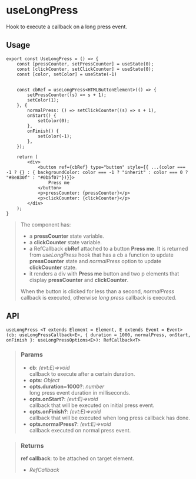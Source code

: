 # useLongPress
Hook to execute a callback on a long press event.

## Usage

```tsx
export const UseLongPress = () => {
	const [pressCounter, setPressCounter] = useState(0);
	const [clickCounter, setClickCounter] = useState(0);
	const [color, setColor] = useState(-1)


	const cbRef = useLongPress<HTMLButtonElement>(() => {
		setPressCounter((s) => s + 1);
		setColor(1);
	}, {
		normalPress: () => setClickCounter((s) => s + 1),
		onStart() {
			setColor(0);
		},
		onFinish() {
			setColor(-1);
		},
	});

	return (
		<div>
			<button ref={cbRef} type="button" style={{ ...(color === -1 ? {} : { backgroundColor: color === -1 ? "inherit" : color === 0 ? "#8e830f" : "#0b5f07"})}}>
				Press me
			</button>
			<p>pressCounter: {pressCounter}</p>
			<p>clickCounter: {clickCounter}</p>
		</div>
	);
}
```

> The component has:
> - a __pressCounter__ state variable.
> - a __clickCounter__ state variable.
> - a RefCallback __cbRef__ attached to a button __Press me__. It is returned from _useLongPress_ hook that has a cb a function to update __pressCounter__ state and _normalPress_ option to update __clickCounter__ state.
> - it renders a div with __Press me__ button and two p elements that display __pressCounter__ and __clickCounter__.
> 
> When the button is clicked for less than a second, _normalPress_ callback is executed, otherwise _long press_ callback is executed.


## API

```tsx
useLongPress <T extends Element = Element, E extends Event = Event>(cb: useLongPressCallback<E>, { duration = 1000, normalPress, onStart, onFinish }: useLongPressOptions<E>): RefCallback<T> 
```

> ### Params
>
> - __cb__: _(evt:E)=>void_  
callback to execute after a certain duration.
> - __opts__: _Object_
> - __opts.duration=1000?__: _number_  
long press event duration in milliseconds.
> - __opts.onStart?__: _(evt:E)=>void_  
callback that will be executed on initial press event.
> - __opts.onFinish?__: _(evt:E)=>void_  
callback that will be executed when long press callback has done.
> - __opts.normalPress?__: _(evt:E)=>void_  
callback executed on normal press event.
>

> ### Returns
>
> __ref callback__: to be attached on target element.
> - _RefCallback<T>_  
>